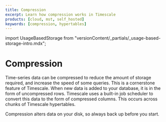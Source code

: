 ```yaml
---
title: Compression
excerpt: Learn how compression works in Timescale
products: [cloud, mst, self_hosted]
keywords: [compression, hypertables]
---
```


import UsageBasedStorage from "versionContent/_partials/_usage-based-storage-intro.mdx";

# Compression

Time-series data can be compressed to reduce the amount of storage required, and
increase the speed of some queries. This is a cornerstone feature of
Timescale. When new data is added to your database, it is in the form of
uncompressed rows. Timescale uses a built-in job scheduler to convert this
data to the form of compressed columns. This occurs across chunks of Timescale
hypertables.

<UsageBasedStorage />

<Highlight type="warning">
Compression alters data on your disk, so always back up before you start.
</Highlight>

[backfill-historical]: /use-timescale/:currentVersion:/compression/backfill-historical-data/
[decompress-chunks]: /use-timescale/:currentVersion:/compression/decompress-chunks/
[modify-schema]: /use-timescale/:currentVersion:/compression/modify-a-schema/
[compression-tshoot]: /use-timescale/:currentVersion:/compression/troubleshooting/
